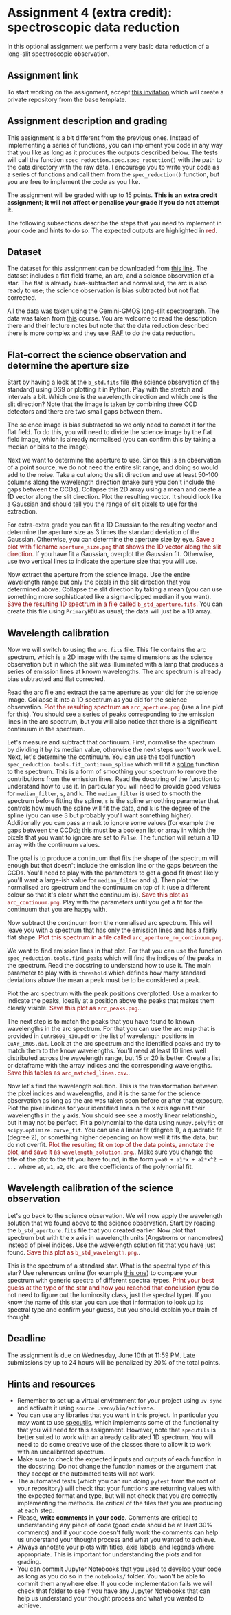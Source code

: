 # Assignment 4 (extra credit): spectroscopic data reduction

In this optional assignment we perform a very basic data reduction of a long-slit spectroscopic observation.

## Assignment link

To start working on the assignment, accept [this invitation](https://classroom.github.com/a/Y4zh7OTB) which will create a private repository from the base template.

## Assignment description and grading

This assignment is a bit different from the previous ones. Instead of implementing a series of functions, you can implement you code in any way that you like as long as it produces the outputs described below. The tests will call the function `spec_reduction.spec.spec_reduction()` with the path to the data directory with the raw data. I encourage you to write your code as a series of functions and call them from the `spec_reduction()` function, but you are free to implement the code as you like.

The assignment will be graded with up to 15 points. **This is an extra credit assignment; it will not affect or penalise your grade if you do not attempt it.**

The following subsections describe the steps that you need to implement in your code and hints to do so. The expected outputs are highlighted in <font color='darkred'>red</font>.

## Dataset

The dataset for this assignment can be downloaded from [this link](https://faculty.washington.edu/gallegoj/astr480/spec_data.tar.bz2). The dataset includes a flat field frame, an arc, and a science observation of a star. The flat is already bias-subtracted and normalised, the arc is also ready to use; the science observation is bias subtracted but not flat corrected.

All the data was taken using the Gemini-GMOS long-slit spectrograph. The data was taken from [this](https://astro.dur.ac.uk/~knpv27/pg_dr_course/pg_dr_spectroscopy.html) course. You are welcome to read the description there and their lecture notes but note that the data reduction described there is more complex and they use [IRAF](https://iraf-community.github.io) to do the data reduction.

## Flat-correct the science observation and determine the aperture size

Start by having a look at the `b_std.fits` file (the science observation of the standard) using DS9 or plotting it in Python. Play with the stretch and intervals a bit. Which one is the wavelength direction and which one is the slit direction? Note that the image is taken by combining three CCD detectors and there are two small gaps between them.

The science image is bias subtracted so we only need to correct it for the flat field. To do this, you will need to divide the science image by the flat field image, which is already normalised (you can confirm this by taking a median or bias to the image).

Next we want to determine the aperture to use. Since this is an observation of a point source, we do not need the entire slit range, and doing so would add to the noise. Take a cut along the slit direction and use at least 50-100 columns along the wavelength direction (make sure you don't include the gaps between the CCDs). Collapse this 2D array using a mean and create a 1D vector along the slit direction. Plot the resulting vector. It should look like a Gaussian and should tell you the range of slit pixels to use for the extraction.

For extra-extra grade you can fit a 1D Gaussian to the resulting vector and determine the aperture size as 3 times the standard deviation of the Gaussian. Otherwise, you can determine the aperture size by eye. <font color='darkred'>Save a plot with filename `aperture_size.png` that shows the 1D vector along the slit direction.</font> If you have fit a Gaussian, overplot the Gaussian fit. Otherwise, use two vertical lines to indicate the aperture size that you will use.

Now extract the aperture from the science image. Use the entire wavelength range but only the pixels in the slit direction that you determined above. Collapse the slit direction by taking a mean (you can use something more sophisticated like a sigma-clipped median if you want). <font color='darkred'>Save the resulting 1D spectrum in a file called `b_std_aperture.fits`.</font> You can create this file using `PrimaryHDU` as usual; the data will just be a 1D array.

## Wavelength calibration

Now we will switch to using the `arc.fits` file. This file contains the arc spectrum, which is a 2D image with the same dimensions as the science observation but in which the slit was illuminated with a lamp that produces a series of emission lines at known wavelengths. The arc spectrum is already bias subtracted and flat corrected.

Read the arc file and extract the same aperture as your did for the science image. Collapse it into a 1D spectrum as you did for the science observation. <font color='darkred'>Plot the resulting spectrum as `arc_aperture.png`</font> (use a line plot for this). You should see a series of peaks corresponding to the emission lines in the arc spectrum, but you will also notice that there is a significant continuum in the spectrum.

Let's measure and subtract that continuum. First, normalise the spectrum by dividing it by its median value, otherwise the next steps won't work well. Next, let's determine the continuum. You can use the tool function `spec_reduction.tools.fit_continuum_spline` which will fit a [spline](<https://en.wikipedia.org/wiki/Spline_(mathematics)>) function to the spectrum. This is a form of smoothing your spectrum to remove the contributions from the emission lines. Read the docstring of the function to understand how to use it. In particular you will need to provide good values for `median_filter`, `s`, and `k`. The `median_filter` is used to smooth the spectrum before fitting the spline, `s` is the spline smoothing parameter that controls how much the spline will fit the data, and `k` is the degree of the spline (you can use 3 but probably you'll want something higher). Additionally you can pass a mask to ignore some values (for example the gaps between the CCDs); this must be a boolean list or array in which the pixels that you want to ignore are set to `False`. The function will return a 1D array with the continuum values.

The goal is to produce a continuum that fits the shape of the spectrum will enough but that doesn't include the emission line or the gaps between the CCDs. You'll need to play with the parameters to get a good fit (most likely you'll want a large-ish value for `median_filter` and `s`). Then plot the normalised arc spectrum and the continuum on top of it (use a different colour so that it's clear what the continuum is). <font color='darkred'>Save this plot as `arc_continuum.png`.</font> Play with the parameters until you get a fit for the continuum that you are happy with.

Now subtract the continuum from the normalised arc spectrum. This will leave you with a spectrum that has only the emission lines and has a fairly flat shape. <font color='darkred'>Plot this spectrum in a file called `arc_aperture_no_continuum.png`.</font>

We want to find emission lines in that plot. For that you can use the function `spec_reduction.tools.find_peaks` which will find the indices of the peaks in the spectrum. Read the docstring to understand how to use it. The main parameter to play with is `threshold` which defines how many standard deviations above the mean a peak must be to be considered a peak.

Plot the arc spectrum with the peak positions overplotted. Use a marker to indicate the peaks, ideally at a position above the peaks that makes them clearly visible. <font color='darkred'>Save this plot as `arc_peaks.png`.</font>.

The next step is to match the peaks that you have found to known wavelengths in the arc spectrum. For that you can use the arc map that is provided in `CuArB600_430.pdf` or the list of wavelength positions in `CuAr_GMOS.dat`. Look at the arc spectrum and the identified peaks and try to match them to the know wavelengths. You'll need at least 10 lines well distributed across the wavelength range, but 15 or 20 is better. Create a list or dataframe with the array indices and the corresponding wavelengths. <font color='darkred'>Save this tables as `arc_matched_lines.csv`.</font>.

Now let's find the wavelength solution. This is the transformation between the pixel indices and wavelengths, and it is the same for the science observation as long as the arc was taken soon before or after that exposure. Plot the pixel indices for your identified lines in the x axis against their wavelengths in the y axis. You should see see a mostly linear relationship, but it may not be perfect. Fit a polynomial to the data using `numpy.polyfit` or `scipy.optimize.curve_fit`. You can use a linear fit (degree 1), a quadratic fit (degree 2), or something higher depending on how well it fits the data, but do not overfit. <font color='darkred'>Plot the resulting fit on top of the data points, annotate the plot, and save it as `wavelength_solution.png`.</font>. Make sure you change the title of the plot to the fit you have found, in the form `y=a0 + a1*x + a2*x^2 + ...` where `a0`, `a1`, `a2`, etc. are the coefficients of the polynomial fit.

## Wavelength calibration of the science observation

Let's go back to the science observation. We will now apply the wavelength solution that we found above to the science observation. Start by reading the `b_std_aperture.fits` file that you created earlier. Now plot that spectrum but with the x axis in wavelength units (Angstroms or nanometres) instead of pixel indices. Use the wavelength solution fit that you have just found. <font color='darkred'>Save this plot as `b_std_wavelength.png`.</font>.

This is the spectrum of a standard star. What is the spectral type of this star? Use references online (for example [this one](https://content.cld.iop.org/journals/0067-0049/230/2/16/revision1/apjsaa656df7_hr.jpg)) to compare your spectrum with generic spectra of different spectral types. <font color='darkred'>Print your best guess at the type of the star and how you reached that conclusion</font> (you do not need to figure out the luminosity class, just the spectral type). If you know the name of this star you can use that information to look up its spectral type and confirm your guess, but you should explain your train of thought.

## Deadline

The assignment is due on Wednesday, June 10th at 11:59 PM. Late submissions by up to 24 hours will be penalized by 20% of the total points.

## Hints and resources

- Remember to set up a virtual environment for your project using `uv sync` and activate it using `source .venv/bin/activate`.
- You can use any libraries that you want in this project. In particular you may want to use [specutils](https://specutils.readthedocs.io/en/stable/), which implements some of the functionality that you will need for this assignment. However, note that `specutils` is better suited to work with an already calibrated 1D spectrum. You will need to do some creative use of the classes there to allow it to work with an uncalibrated spectrum.
- Make sure to check the expected inputs and outputs of each function in the docstring. Do not change the function names or the argument that they accept or the automated tests will not work.
- The automated tests (which you can run doing `pytest` from the root of your repository) will check that your functions are returning values with the expected format and type, but will not check that you are correctly implementing the methods. Be critical of the files that you are producing at each step.
- Please, **write comments in your code**. Comments are critical to understanding any piece of code (good code should be at least 30% comments) and if your code doesn't fully work the comments can help us understand your thought process and what you wanted to achieve.
- Always annotate your plots with titles, axis labels, and legends where appropriate. This is important for understanding the plots and for grading.
- You can commit Jupyter Notebooks that you used to develop your code as long as you do so in the `notebooks/` folder. You won't be able to commit them anywhere else. If you code implementation fails we will check that folder to see if you have any Jupyter Notebooks that can help us understand your thought process and what you wanted to achieve.
